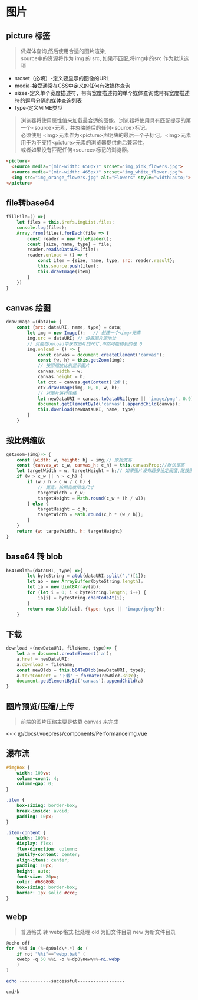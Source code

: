 # 图片

## picture 标签
> 做媒体查询,然后使用合适的图片渲染,  
source中的资源将作为 img 的 src, 如果不匹配,将img中的src 作为默认选项  

+ srcset（必填）-定义要显示的图像的URL  
+ media-接受通常在CSS中定义的任何有效媒体查询  
+ sizes-定义单个宽度描述符，带有宽度描述符的单个媒体查询或带有宽度描述符的逗号分隔的媒体查询列表  
+ type-定义MIME类型  


> 浏览器将使用属性值来加载最合适的图像。浏览器将使用具有匹配提示的第一个\<source>元素，并忽略随后的任何\<source>标记。  
必须使用 \<img\>元素作为\<picture>声明块的最后一个子标记。\<img>元素用于为不支持\<picture>元素的浏览器提供向后兼容性，  
或者如果没有匹配任何\<source>标记的浏览器。
```html
<picture>
  <source media="(min-width: 650px)" srcset="img_pink_flowers.jpg">
  <source media="(min-width: 465px)" srcset="img_white_flower.jpg">
  <img src="img_orange_flowers.jpg" alt="Flowers" style="width:auto;">
</picture>
```

## file转base64
```js
fillFile=() =>{
    let files = this.$refs.imgList.files;
    console.log(files);
    Array.from(files).forEach(file => {
        const reader = new FileReader();
        const {size, name, type} = file;
        reader.readAsDataURL(file);
        reader.onload = () => {
            const item = {size, name, type, src: reader.result};
            this.source.push(item);
            this.drawImage(item)
        }
    })
}
```
## canvas 绘图
```js
drawImage =(data)=> {
    const {src: dataURI, name, type} = data;
        let img = new Image();   // 创建一个<img>元素
        img.src = dataURI; // 设置图片源地址
        // 只能在onload中获取图片的尺寸,不然可能得到的是 0
        img.onload = () => {
            const canvas = document.createElement('canvas');
            const {w, h} = this.getZoom(img);
            // 按照缩放比例显示图片
            canvas.width = w;
            canvas.height = h;
            let ctx = canvas.getContext('2d');
            ctx.drawImage(img, 0, 0, w, h);
            // 对图片进行压缩
            let newDataURI = canvas.toDataURL(type || 'image/png', 0.9);
            document.getElementById('canvas').appendChild(canvas);
            this.download(newDataURI, name, type)
        }
    }
```
## 按比例缩放
```js
getZoom=(img)=> {
    const {width: w, height: h} = img;// 原始宽高
    const {canvas_w: c_w, canvas_h: c_h} = this.canvasProp;//默认宽高
    let targetWidth = w, targetHeight = h;// 如果图片没有超多设定阀值,就按照原大小
    if (w > c_w || h > c_h) {
        if (w / h > c_w / c_h) {
            // 更宽，按照宽度限定尺寸
            targetWidth = c_w;
            targetHeight = Math.round(c_w * (h / w));
        } else {
            targetHeight = c_h;
            targetWidth = Math.round(c_h * (w / h));
        }
    }
    return {w: targetWidth, h: targetHeight}
}
```
## base64 转 blob
```js
b64ToBlob=(dataURI, type) =>{
        let byteString = atob(dataURI.split(',')[1]);
        let ab = new ArrayBuffer(byteString.length);
        let ia = new Uint8Array(ab);
        for (let i = 0; i < byteString.length; i++) {
            ia[i] = byteString.charCodeAt(i);
        }
        return new Blob([ab], {type: type || 'image/jpeg'});
    }
```
## 下载
```js
download =(newDataURI, fileName, type)=> {
    let a = document.createElement('a');
    a.href = newDataURI;
    a.download = fileName;
    const newBlob = this.b64ToBlob(newDataURI, type);
    a.textContent = '下载' + formate(newBlob.size);
    document.getElementById('canvas').appendChild(a)
}
```
## 图片预览/压缩/上传  <Badge text="示例" vertical="middle" type="tip"/> 

> 前端的图片压缩主要是依靠 canvas 来完成

<PerformanceImg/>

<ShowCode>
<<< @/docs/.vuepress/components/PerformanceImg.vue
</ShowCode>

## 瀑布流

```css
#imgBox {
    width: 100vw;
    column-count: 4;
    column-gap: 0;
}

.item {
    box-sizing: border-box;
    break-inside: avoid;
    padding: 10px;
}

.item-content {
    width: 100%;
    display: flex;
    flex-direction: column;
    justify-content: center;
    align-items: center;
    padding: 10px;
    height: auto;
    font-size: 20px;
    color: #686868;
    box-sizing: border-box;
    border: 1px solid #ccc;
}
```

## webp

> 普通格式 转  webp格式 批处理 old  为旧文件目录 new 为新文件目录

```powershell
@echo off
for  %%i in (%~dp0old\*.*) do (
	if not "%%i"=="webp.bat" (
	cwebp -q 50 %%i -o %~dp0\new\%%~ni.webp
	)
)

echo ------------successful------------------

cmd/k
```

